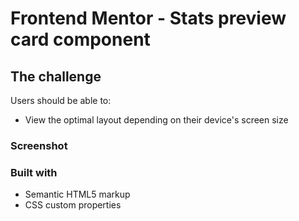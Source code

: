 # Frontend Mentor - Stats preview card component


## The challenge

Users should be able to:

- View the optimal layout depending on their device's screen size

### Screenshot

### Built with

- Semantic HTML5 markup
- CSS custom properties